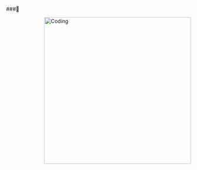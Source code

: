 ###👋

<img align="right" alt="Coding" width="400" src="https://tenor.com/es/ver/coding-gif-18657810">


<!--

- 🌴 Currently using 
- 🌱 I’m currently learning ...
- 👯 I’m looking to collaborate on ...
- 🤔 I’m looking for help with ...
- 💬 Ask me about ...
- 📫 How to reach me: ...
- 😄 Pronouns: ...
- ⚡ Fun fact: ...
-->
